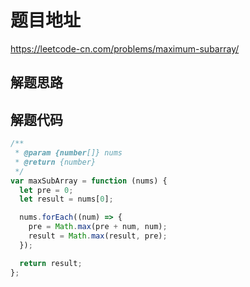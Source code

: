 # 题目地址

https://leetcode-cn.com/problems/maximum-subarray/

## 解题思路

## 解题代码

```js
/**
 * @param {number[]} nums
 * @return {number}
 */
var maxSubArray = function (nums) {
  let pre = 0;
  let result = nums[0];

  nums.forEach((num) => {
    pre = Math.max(pre + num, num);
    result = Math.max(result, pre);
  });

  return result;
};
```
